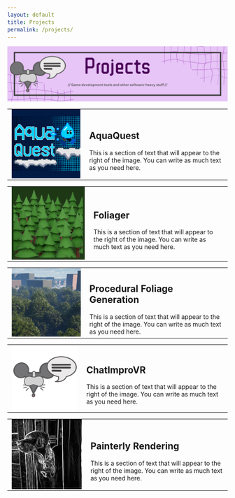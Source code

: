 ```yaml
---
layout: default
title: Projects
permalink: /projects/
---
```


<img src="/images/Page_Banners/Projects.png" alt="Projects">

<!-- AquaQuest -->
<table style="border-collapse: collapse; border: none;">
  <tr style="border: none;">
    <td style="border: none; padding: 0 10px;">
    <a href="/projects/aquaquest" style="text-decoration: none; color: inherit;">
      <img src="/images/Project_Thumbnails/AquaQuest.png" width=500px alt="AquaQuest">
      </a>
    </td>
    <td style="border: none; padding: 0 10px;">
    <a href="/projects/aquaquest/" style="text-decoration: none; color: inherit;">
      <h2> AquaQuest </h2>
      This is a section of text that will appear to the right of the image. You can write as much text as you need here.
      </a>
    </td>
  </tr>
</table>

<!-- Foliager -->
<table style="border-collapse: collapse; border: none;">
  <tr style="border: none;">
    <td style="border: none; padding: 0 10px;">
    <a href="/projects/foliager/" style="text-decoration: none; color: inherit;">
      <img src="/images/Project_Thumbnails/Foliager.png" width=500px alt="Foliager">
      </a>
    </td>
    <td style="border: none; padding: 0 10px;">
      <a href="/projects/foliager/" style="text-decoration: none; color: inherit;">
      <h2> Foliager </h2>
      This is a section of text that will appear to the right of the image. You can write as much text as you need here. </a>
    </td>
  </tr>
</table>

<!-- PCG for Flight Simulation -->
<table style="border-collapse: collapse; border: none;">
  <tr style="border: none;">
    <td style="border: none; padding: 0 10px;">
      <img src="/images/Project_Thumbnails/Procedural_Foliage_Generation.png" width=500px alt="Procedural Foliage Generation">
    </td>
    <td style="border: none; padding: 0 10px;">
      <h2> Procedural Foliage Generation </h2>
      This is a section of text that will appear to the right of the image. You can write as much text as you need here.
    </td>
  </tr>
</table>

<!-- ChatImproVR -->
<table style="border-collapse: collapse; border: none;">
  <tr style="border: none;">
    <td style="border: none; padding: 0 10px;">
      <a href="/projects/chatimprovr/" style="text-decoration: none; color: inherit;">
      <img src="/images/Project_Thumbnails/ChatImproVR.png" width=500px alt="ChatImproVR">
      </a>
    </td>
    <td style="border: none; padding: 0 10px;">
      <h2> ChatImproVR </h2>
      This is a section of text that will appear to the right of the image. You can write as much text as you need here.
    </td>
  </tr>
</table>

<!-- Painterly Rendering Thesis -->
<table style="border-collapse: collapse; border: none;">
  <tr style="border: none;">
    <td style="border: none; padding: 0 10px;">
      <a href="/projects/painterly-rendering/" style="text-decoration: none; color: inherit;">
      <img src="/images/Project_Thumbnails/Painterly_Rendering.png" width=500px alt="Painterly Rendering">
      </a>
    </td>
    <td style="border: none; padding: 0 10px;">
      <h2> Painterly Rendering </h2>
      This is a section of text that will appear to the right of the image. You can write as much text as you need here.
    </td>
  </tr>
</table>